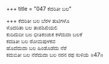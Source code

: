 +++
title = "047 ಕೆದರಿತೀ ಬಲ"

+++
ಕೆದರಿತೀ ಬಲ ಬೆರಳ ತುಟಿಗಳೊ  
ಳೊದರಿತಾ ಬಲ ತಾಪಶಿಖಿಯಲಿ  
ಕುದಿದುದೀ ಬಲ ಭೀತಿಕಂಚುಕ ಕಳೆದುದಾ ಬಲಕೆ  
ಕದಡಿತೀ ಬಲ ರೋಮಪುಳಕವ  
ಹೊದೆದುದಾ ಬಲ ಹಿಂಡೊಡೆದು ನೆರೆ  
ಕದುಬಿತೀ ಬಲ ನೆರೆದುದಾ ಬಲ ನರನ ರಥ ಸುಳಿಯೆ    ॥47॥